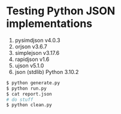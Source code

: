 # Testing Python JSON implementations
1. pysimdjson v4.0.3
2. orjson v3.6.7
3. simplejson v3.17.6
4. rapidjson v1.6
5. ujson v5.1.0
6. json (stdlib) Python 3.10.2


``` bash
$ python generate.py
$ python run.py
$ cat report.json
# do stuff
$ python clean.py
```
